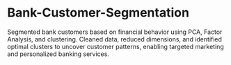 # Bank-Customer-Segmentation
Segmented bank customers based on financial behavior using PCA, Factor Analysis, and clustering. Cleaned data, reduced dimensions, and identified optimal clusters to uncover customer patterns, enabling targeted marketing and personalized banking services.
